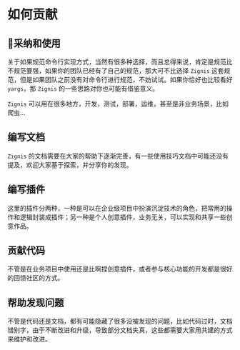 # 如何贡献

## 采纳和使用

关于如果规范命令行实现方式，当然有很多种选择，而且总得来说，肯定是规范比不规范要强，如果你的团队已经有了自己的规范，那大可不比选择 `Zignis` 这套规范，但是如果团队之前没有对命令行进行规范，不妨试试。如果你恰好也比较看好 `yargs`，那 `Zignis` 的一些思路对你也可能有借鉴意义。

`Zignis` 可以用在很多地方，开发，测试，部署，运维，甚至是非业务场景，比如爬虫...

## 编写文档

`Zignis` 的文档需要在大家的帮助下逐渐完善，有一些使用技巧文档中可能还没有提及，欢迎大家基于探索，并分享你的发现。


## 编写插件

这里的插件分两种，一种是可以在企业级项目中扮演沉淀技术的角色，把常用的操作和逻辑封装成插件；另一种是个人创意插件，业务无关，可以实现和共享一些创意作品。

## 贡献代码

不管是在业务项目中使用还是比啊捏创意插件，或者参与核心功能的开发都是很好的回馈社区的方式。

## 帮助发现问题

不管是代码还是文档，都有可能隐藏了很多没被发现的问题，比如代码过时，文档错别字，由于不断改进和升级，导致部分文档失真，这些都需要大家用共建的方式来维护和改进。
